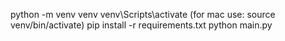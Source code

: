 <!-- This tool allows to automate any wokflow by using OpenCV -->

<!-- Steps -->

<!-- #1 Load all the required images by taking screenshots of unique images in the workflow and put them in the images folder -->


<!-- #2 Run the following commands -->
python -m venv venv
venv\Scripts\activate (for mac use: source venv/bin/activate)
pip install -r requirements.txt
python main.py